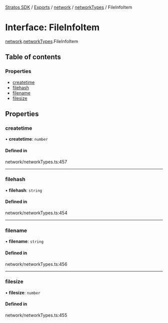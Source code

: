 [Stratos SDK](../README.md) / [Exports](../modules.md) / [network](../modules/network.md) / [networkTypes](../modules/network.networkTypes.md) / FileInfoItem

# Interface: FileInfoItem

[network](../modules/network.md).[networkTypes](../modules/network.networkTypes.md).FileInfoItem

## Table of contents

### Properties

- [createtime](network.networkTypes.FileInfoItem.md#createtime)
- [filehash](network.networkTypes.FileInfoItem.md#filehash)
- [filename](network.networkTypes.FileInfoItem.md#filename)
- [filesize](network.networkTypes.FileInfoItem.md#filesize)

## Properties

### createtime

• **createtime**: `number`

#### Defined in

network/networkTypes.ts:457

___

### filehash

• **filehash**: `string`

#### Defined in

network/networkTypes.ts:454

___

### filename

• **filename**: `string`

#### Defined in

network/networkTypes.ts:456

___

### filesize

• **filesize**: `number`

#### Defined in

network/networkTypes.ts:455
